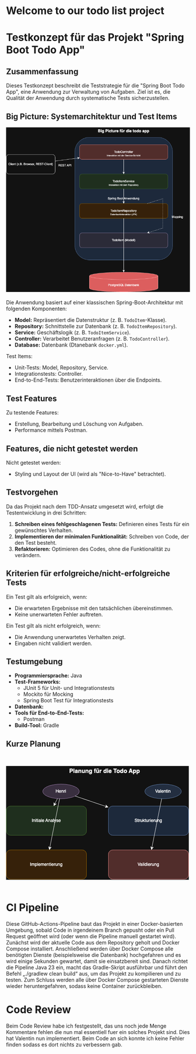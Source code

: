 # Welcome to our todo list project

# Testkonzept für das Projekt "Spring Boot Todo App"

## Zusammenfassung
Dieses Testkonzept beschreibt die Teststrategie für die "Spring Boot Todo App", eine Anwendung zur Verwaltung von Aufgaben. Ziel ist es, die Qualität der Anwendung durch systematische Tests sicherzustellen.
## Big Picture: Systemarchitektur und Test Items <br>
![BigPicture](BigPicture.png) <br><br>
Die Anwendung basiert auf einer klassischen Spring-Boot-Architektur mit folgenden Komponenten:

- **Model:** Repräsentiert die Datenstruktur (z. B. `TodoItem`-Klasse).
- **Repository:** Schnittstelle zur Datenbank (z. B. `TodoItemRepository`).
- **Service:** Geschäftslogik (z. B. `TodoItemService`).
- **Controller:** Verarbeitet Benutzeranfragen (z. B. `TodoController`).
- **Database:** Datenbank (Dtanebank `docker.yml`).

Test Items:
- Unit-Tests: Model, Repository, Service.
- Integrationstests: Controller.
- End-to-End-Tests: Benutzerinteraktionen über die Endpoints.

## Test Features
Zu testende Features:
- Erstellung, Bearbeitung und Löschung von Aufgaben.
- Performance mittels Postman.

## Features, die nicht getestet werden
Nicht getestet werden:
- Styling und Layout der UI (wird als "Nice-to-Have" betrachtet).

## Testvorgehen
Da das Projekt nach dem TDD-Ansatz umgesetzt wird, erfolgt die Testentwicklung in drei Schritten:
1. **Schreiben eines fehlgeschlagenen Tests:** Definieren eines Tests für ein gewünschtes Verhalten.
2. **Implementieren der minimalen Funktionalität:** Schreiben von Code, der den Test besteht.
3. **Refaktorieren:** Optimieren des Codes, ohne die Funktionalität zu verändern.

## Kriterien für erfolgreiche/nicht-erfolgreiche Tests
Ein Test gilt als erfolgreich, wenn:
- Die erwarteten Ergebnisse mit den tatsächlichen übereinstimmen.
- Keine unerwarteten Fehler auftreten.

Ein Test gilt als nicht erfolgreich, wenn:
- Die Anwendung unerwartetes Verhalten zeigt.
- Eingaben nicht validiert werden.

## Testumgebung
- **Programmiersprache:** Java
- **Test-Frameworks:**
  - JUnit 5 für Unit- und Integrationstests
  - Mockito für Mocking
  - Spring Boot Test für Integrationstests
- **Datenbank:** 
- **Tools für End-to-End-Tests:**
  - Postman
- **Build-Tool:** Gradle

## Kurze Planung

<br>

![KurzePlanung](KurzePlanung.png) <br><br>

# CI Pipeline

Diese GitHub-Actions-Pipeline baut das Projekt in einer Docker-basierten Umgebung, sobald Code in irgendeinem Branch gepusht oder ein Pull Request geöffnet wird (oder wenn die Pipeline manuell gestartet wird). Zunächst wird der aktuelle Code aus dem Repository geholt und Docker Compose installiert. Anschließend werden über Docker Compose alle benötigten Dienste (beispielsweise die Datenbank) hochgefahren und es wird einige Sekunden gewartet, damit sie einsatzbereit sind. Danach richtet die Pipeline Java 23 ein, macht das Gradle-Skript ausführbar und führt den Befehl „./gradlew clean build“ aus, um das Projekt zu kompilieren und zu testen. Zum Schluss werden alle über Docker Compose gestarteten Dienste wieder heruntergefahren, sodass keine Container zurückbleiben.

# Code Review

Beim Code Review habe ich festgestellt, das uns noch jede Menge Kommentare fehlen die nun mal essentiell fuer ein solches Projekt sind. Dies hat Valentin nun implementiert. Beim Code an sich konnte ich keine Fehler finden sodass es dort nichts zu verbessern gab.
